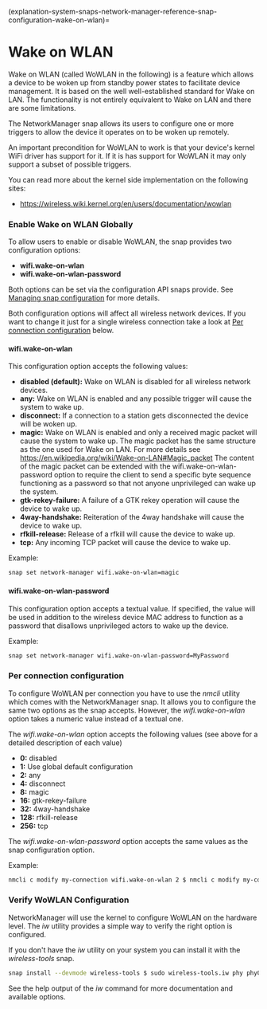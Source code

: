 (explanation-system-snaps-network-manager-reference-snap-configuration-wake-on-wlan)=
# Wake on WLAN


Wake on WLAN (called WoWLAN in the following) is a feature which allows a device to be woken up from standby power states to facilitate device management. It is based on the well well-established standard for Wake on LAN. The functionality is not entirely equivalent to Wake on LAN and there are some limitations.

The NetworkManager snap allows its users to configure one or more triggers to allow the device it operates on to be woken up remotely.

An important precondition for WoWLAN to work is that your device's kernel WiFi driver has support for it. If it is has support for WoWLAN it may only support a subset of possible triggers.

You can read more about the kernel side implementation on the following sites:

* https://wireless.wiki.kernel.org/en/users/documentation/wowlan

### Enable Wake on WLAN Globally

To allow users to enable or disable WoWLAN, the snap provides two configuration options:

* **wifi.wake-on-wlan**
* **wifi.wake-on-wlan-password**

Both options can be set via the configuration API snaps provide. See [Managing snap configuration](https://snapcraft.io/docs/configuration-in-snaps) for more details.

Both configuration options will affect all wireless network devices. If you want to change it just for a single wireless connection take a look at [Per connection configuration](#per-connection-configuration) below.

#### wifi.wake-on-wlan

This configuration option accepts the following values:

* **disabled (default):**  Wake on WLAN is disabled for all wireless network devices.
* **any:**  Wake on WLAN is enabled and any possible trigger will cause the system to wake up.
* **disconnect:**  If a connection to a station gets disconnected the device will be woken up.
* **magic:**  Wake on WLAN is enabled and only a received magic packet will cause the system to wake up. The magic packet has the same structure as the one used for Wake on LAN. For more details see https://en.wikipedia.org/wiki/Wake-on-LAN#Magic_packet The content of the magic packet can be extended with the wifi.wake-on-wlan-password option to require the client to send a specific byte sequence functioning as a password so that not anyone unprivileged can wake up the system.
* **gtk-rekey-failure:**  A failure of a GTK rekey operation will cause the device to wake up.
* **4way-handshake:**  Reiteration of the 4way handshake will cause the device to wake up.
* **rfkill-release:**  Release of a rfkill will cause the device to wake up.
* **tcp:**  Any incoming TCP packet will cause the device to wake up.

Example:

```bash
snap set network-manager wifi.wake-on-wlan=magic
```

#### wifi.wake-on-wlan-password

This configuration option accepts a textual value. If specified, the value will be used in addition to the wireless device MAC address to function as a password that disallows unprivileged actors to wake up the device.

Example:
```bash
snap set network-manager wifi.wake-on-wlan-password=MyPassword
```
### Per connection configuration

To configure WoWLAN per connection you have to use the  *nmcli*  utility which comes with the NetworkManager snap. It allows you to configure the same two options as the snap accepts. However, the  *wifi.wake-on-wlan*  option takes a numeric value instead of a textual one.

The  *wifi.wake-on-wlan*  option accepts the following values (see above for a detailed description of each value)

* **0:**  disabled
* **1:**  Use global default configuration
* **2:**  any
* **4:**  disconnect
* **8:**  magic
* **16:**  gtk-rekey-failure
* **32:**  4way-handshake
* **128:**  rfkill-release
* **256:**  tcp

The  *wifi.wake-on-wlan-password*  option accepts the same values as the snap configuration option.

Example:
```bash
nmcli c modify my-connection wifi.wake-on-wlan 2 $ nmcli c modify my-connection wifi.wake-on-wlan-password Test1234
```
### Verify WoWLAN Configuration

NetworkManager will use the kernel to configure WoWLAN on the hardware level. The  *iw*  utility provides a simple way to verify the right option is configured.

If you don't have the  *iw*  utility on your system you can install it with the  *wireless-tools*  snap.
```bash
snap install --devmode wireless-tools $ sudo wireless-tools.iw phy phy0 wowlan show WoWLAN is enabled: * wake up on magic packet
```
See the help output of the  *iw*  command for more documentation and available options.

